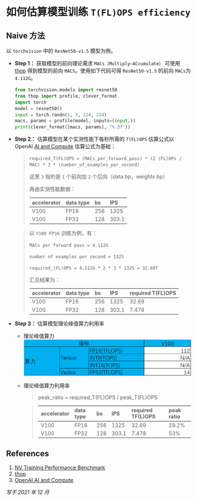 # 如何估算模型训练 `T(FL)OPS efficiency`

## Naive 方法

以 `torchvision` 中的 `ResNet50-v1.5` 模型为例。

- **Step 1：** 获取模型的前向理论需求 `MACs（Multiply–ACcumulate）`
可使用 [thop](https://github.com/Lyken17/pytorch-OpCounter) 得到模型的前向 `MACS`。使用如下代码可得 `ResNet50-v1.5` 的前向 `MACs`为 `4.112G`。
    ```python
	from torchvision.models import resnet50
	from thop import profile, clever_format
	import torch
	model = resnet50()
	input = torch.randn(1, 3, 224, 224)
	macs, params = profile(model, inputs=(input,))
	print(clever_format([macs, params], "%.3f"))
	```
- **Step 2：** 估算模型在某个实测性能下每秒所需的 `T(FL)OPS`
估算公式以 OpenAI [AI and Compute](https://openai.com/blog/ai-and-compute/) 估算公式为基础：

    > `required_T(FL)OPS = (MACs_per_forward_pass) * (2 (FL)OPs / MAC) * 3 * (number_of_examples_per_second)`
    >
    > 这里 `3` 指的是 `1` 个前向加 `2` 个后向（data bp，weights bp）
    >
    > 再由实测性能数据：
    >
    > | accelerator | data type | bs | IPS |
    > |  ----  | ----  |  ----  | ----  |
    > | V100 | FP16 | 256 | 1325 |
    > | V100 | FP32 | 128 | 303.1 | 
    <!--  > | MLU290 M5 | FP16 | 256 | 892 |
    > | MLU290 M5 | FP32 | 256 | 572 | -->
    >
    > 以 `V100 FP16` 训练为例，有：
    >
    > `MACs per forward pass = 4.112G`
    >
    > `number of examples per second = 1325`
    >
    > `required_(FL)OPS = 4.112G * 2 * 3 * 1325 = 32.69T`
    >
    > 汇总结果为：
    >
    >  | accelerator | data type | bs | IPS | required T(FL)OPS |
    > |  ----  | ----  |  ----  | ----  |  ----  | 
    > | V100 | FP16 | 256 | 1325 | 32.69 |
    > | V100 | FP32 | 128 | 303.1 | 7.478 | 
    <!-- > | MLU290 M5 | FP16 | 256 | 892 | 22.007 |
    > | MLU290 M5 | FP32 | 256 | 572 | 14.112 | -->

- **Step 3：** 估算模型理论峰值算力利用率
	- 理论峰值算力
	![Alt text](assets/back-of-envelop-tflops/image-0.png)
	- 理论峰值算力利用率
	  > peak_ratio = required_T(FL)OPS / peak_T(FL)OPS

	  > | accelerator | data type | bs | IPS | required TF(L)OPS | peak ratio |
	  > |  ----  | ----  |  ----  | ----  |  ----  |   ----  | 
	  > | V100 | FP16 | 256 | 1325 | 32.69 | 29.2% |
	  > | V100 | FP32 | 128 | 303.1 | 7.478 | 53% | 
	  <!-- | MLU290 M5 | FP16 | 256 | 892 | 22.007 | 34.4% |
	  | MLU290 M5 | FP32 | 256 | 572 | 14.112 | 22% | **MLU290 M5 peak ratio 估算以 INT31 理论算力为 base -->

## References
1. [NV Training Performance Benchmark](https://developer.nvidia.com/deep-learning-performance-training-inference)
2. [thop](https://github.com/Lyken17/pytorch-OpCounter)
3. [OpenAI AI and Compute](https://openai.com/blog/ai-and-compute/)

*写于 2021 年 12 月*
